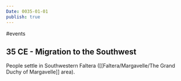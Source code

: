 ```yaml
---
Date: 0035-01-01
publish: true
---
```


#events
## 35 CE - Migration to the Southwest
People settle in Southwestern Faltera ([[Faltera/Margavelle/The Grand Duchy of Margavelle]] area).